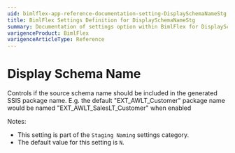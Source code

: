 ```yaml
---
uid: bimlflex-app-reference-documentation-setting-DisplaySchemaNameStg
title: BimlFlex Settings Definition for DisplaySchemaNameStg
summary: Documentation of settings option within BimlFlex for DisplaySchemaNameStg
varigenceProduct: BimlFlex
varigenceArticleType: Reference
---
```


# Display Schema Name

Controls if the source schema name should be included in the generated SSIS package name. E.g. the default "EXT_AWLT_Customer" package name would be named "EXT_AWLT_SalesLT_Customer" when enabled

Notes:
* This setting is part of the `Staging Naming` settings category.
* The default value for this setting is `N`.